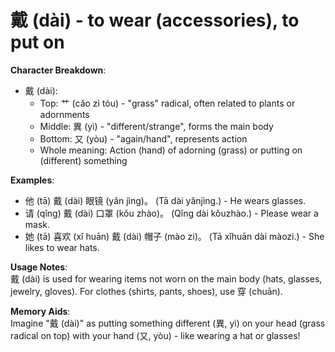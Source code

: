 # **戴 (dài) - to wear (accessories), to put on**

**Character Breakdown**:  
- 戴 (dài):
  - Top: 艹 (cǎo zì tóu) - "grass" radical, often related to plants or adornments
  - Middle: 異 (yì) - "different/strange", forms the main body
  - Bottom: 又 (yòu) - "again/hand", represents action
  - Whole meaning: Action (hand) of adorning (grass) or putting on (different) something

**Examples**:  
- 他 (tā) 戴 (dài) 眼镜 (yǎn jìng)。 (Tā dài yǎnjìng.) - He wears glasses.  
- 请 (qǐng) 戴 (dài) 口罩 (kǒu zhào)。 (Qǐng dài kǒuzhào.) - Please wear a mask.  
- 她 (tā) 喜欢 (xǐ huān) 戴 (dài) 帽子 (mào zi)。 (Tā xǐhuān dài màozi.) - She likes to wear hats.

**Usage Notes**:  
戴 (dài) is used for wearing items not worn on the main body (hats, glasses, jewelry, gloves). For clothes (shirts, pants, shoes), use 穿 (chuān).

**Memory Aids**:  
Imagine "戴 (dài)" as putting something different (異, yì) on your head (grass radical on top) with your hand (又, yòu) - like wearing a hat or glasses!
